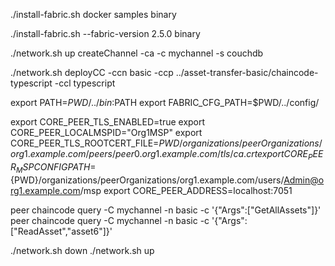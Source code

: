 <!-- installation  -->
./install-fabric.sh docker samples binary

./install-fabric.sh --fabric-version 2.5.0 binary


<!-- start network -->
./network.sh up createChannel -ca -c mychannel -s couchdb

./network.sh deployCC -ccn basic -ccp ../asset-transfer-basic/chaincode-typescript -ccl typescript

<!-- inside test network -->
export PATH=${PWD}/../bin:$PATH
export FABRIC_CFG_PATH=$PWD/../config/

 <!-- Environment variables for Org1 -->

export CORE_PEER_TLS_ENABLED=true
export CORE_PEER_LOCALMSPID="Org1MSP"
export CORE_PEER_TLS_ROOTCERT_FILE=${PWD}/organizations/peerOrganizations/org1.example.com/peers/peer0.org1.example.com/tls/ca.crt
export CORE_PEER_MSPCONFIGPATH=${PWD}/organizations/peerOrganizations/org1.example.com/users/Admin@org1.example.com/msp
export CORE_PEER_ADDRESS=localhost:7051


<!-- test blockchain -->
peer chaincode query -C mychannel -n basic -c '{"Args":["GetAllAssets"]}'
peer chaincode query -C mychannel -n basic -c '{"Args":["ReadAsset","asset6"]}'

<!-- destroy network  -->
./network.sh down
./network.sh up

